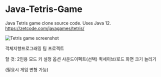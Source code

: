 # Java-Tetris-Game
Java Tetris game clone source code. Uses Java 12.  
https://zetcode.com/javagames/tetris/

![Tetris game screenshot](tetris_game.png)

객체지향프로그래밍 팀 프로젝트

할 것:
 2인용 모드
 키 설정 옵션
 사운드이펙트(선택)
 퀵세이브/로드
 화면 크기 늘리기

(필요시 게임 변형 가능)

